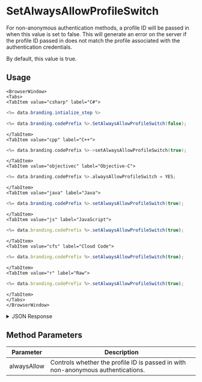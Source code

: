 # SetAlwaysAllowProfileSwitch

For non-anonymous authentication methods, a profile ID will be passed in when this value is set to false. This will generate an error on the server if the profile ID passed in does not match the profile associated with the authentication credentials.

By default, this value is true.

## Usage

```mdx-code-block
<BrowserWindow>
<Tabs>
<TabItem value="csharp" label="C#">
```

```csharp
<%= data.branding.intialize_step %>

<%= data.branding.codePrefix %>.SetAlwaysAllowProfileSwitch(false);    // Default is true
```

```mdx-code-block
</TabItem>
<TabItem value="cpp" label="C++">
```

```cpp
<%= data.branding.codePrefix %>->setAlwaysAllowProfileSwitch(true);
```

```mdx-code-block
</TabItem>
<TabItem value="objectivec" label="Objective-C">
```

```objectivec
<%= data.branding.codePrefix %>.alwaysAllowProfileSwitch = YES;
```

```mdx-code-block
</TabItem>
<TabItem value="java" label="Java">
```

```java
<%= data.branding.codePrefix %>.setAlwaysAllowProfileSwitch(true);
```

```mdx-code-block
</TabItem>
<TabItem value="js" label="JavaScript">
```

```javascript
<%= data.branding.codePrefix %>.setAlwaysAllowProfileSwitch(true);
```

```mdx-code-block
</TabItem>
<TabItem value="cfs" label="Cloud Code">
```

```javascript
<%= data.branding.codePrefix %>.setAlwaysAllowProfileSwitch(true);
```

```mdx-code-block
</TabItem>
<TabItem value="r" label="Raw">
```

```javascript
<%= data.branding.codePrefix %>.setAlwaysAllowProfileSwitch(true);
```

```mdx-code-block
</TabItem>
</Tabs>
</BrowserWindow>
```

<details>
<summary>JSON Response</summary>

```javascript
<%= data.branding.codePrefix %>.setAlwaysAllowProfileSwitch(true);
```
</details>

## Method Parameters
Parameter | Description
--------- | -----------
alwaysAllow | Controls whether the profile ID is passed in with non-anonymous authentications.


